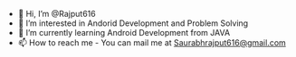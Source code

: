 - 👋 Hi, I’m @Rajput616
- 👀 I’m interested in Andorid Development and Problem Solving
- 🌱 I’m currently learning Android Development from JAVA
- 📫 How to reach me - You can mail me at Saurabhrajput616@gmail.com

<!---
Rajput616/Rajput616 is a ✨ special ✨ repository because its `README.md` (this file) appears on your GitHub profile.
You can click the Preview link to take a look at your changes.
--->
